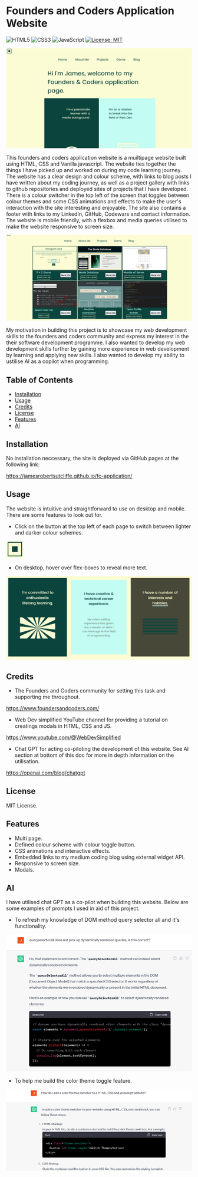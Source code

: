 # Founders and Coders Application Website

![HTML5](https://img.shields.io/badge/html5-%23E34F26.svg?style=for-the-badge&logo=html5&logoColor=white) ![CSS3](https://img.shields.io/badge/css3-%231572B6.svg?style=for-the-badge&logo=css3&logoColor=white) ![JavaScript](https://img.shields.io/badge/javascript-%23323330.svg?style=for-the-badge&logo=javascript&logoColor=%23F7DF1E) [![License: MIT](https://img.shields.io/badge/License-MIT-yellow.svg)](https://opensource.org/licenses/MIT)

![Homepage](assets/images/homepage.png)

This founders and coders application website is a muiltipage website built using HTML, CSS and Vanilla javascript. The website ties together the things I have picked up and worked on during my code learning journey. The website has a clear design and colour scheme, with links to blog posts I have written about my coding journey, as well as a project gallery with links to github repositories and deployed sites of projects that I have developed. There is a colour switcher in the top left of the screen that toggles between colour themes and some CSS animations and effects to make the user's interaction with the site interesting and enjoyable. The site also contains a footer with links to my LinkedIn, GitHub, Codewars and contact information. The website is mobile friendly, with a flexbox and media queries utilised to make the website responsive to screen size. 

![Homepage](assets/images/projects.png)

My motivation in building this project is to showcase my web development skills to the founders and coders community and express my interest in the their software development programme. I also wanted to develop my web development skills further by gaining more experience in web development by learning and applying new skills. I also wanted to develop my ability to ustilise AI as a copilot when programming. 

## Table of Contents

- [Installation](#installation)
- [Usage](#usage)
- [Credits](#credits)
- [License](#license)
- [Features](#features)
- [AI](#ai)

## Installation

No installation neccessary, the site is deployed via GitHub pages at the following link:

https://jamesrobertsutcliffe.github.io/fc-application/

## Usage

The website is intuitive and straightforward to use on desktop and mobile. There are some features to look out for. 

- Click on the button at the top left of each page to switch between lighter and darker colour schemes.

![Toggle](assets/images/color_toggle.png)

- On desktop, hover over flex-boxes to reveal more text.

![Boxes](assets/images/boxes.png)

## Credits

- The Founders and Coders community for setting this task and supporting me throughout. 

https://www.foundersandcoders.com/

- Web Dev simplified YouTube channel for providing a tutorial on creatings modals in HTML, CSS and JS.

https://www.youtube.com/@WebDevSimplified

- Chat GPT for acting co-piloting the development of this website. See AI section at bottom of this doc for more in depth information on the utilisation.

https://openai.com/blog/chatgpt

## License

MIT License.

## Features

- Multi page.
- Defined colour scheme with colour toggle button.
- CSS animations and interactive effects. 
- Embedded links to my medium coding blog using external widget API.
- Responsive to screen size. 
- Modals.

## AI

I have utilised chat GPT as a co-pilot when building this website. Below are some examples of prompts I used in aid of this project.  

- To refresh my knowledge of DOM method query selector all and it's functionality. 

![Toggle](assets/images/query.png)

- To help me build the color theme toggle feature.

![Toggle](assets/images/toggle.png)
